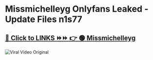
 # Missmichelleyg Onlyfans Leaked - Update Files n1s77

## <h2><a href="https://clipsfans.com/Missmichelleyg&ref=git">🔗 Click to LINKS ⏩⏩ 👉 🟢 Missmichelleyg </a></h2>

<a href="https://clipsfans.com/Missmichelleyg&ref=git" rel="nofollow" data-target="animated-image.originalLink"><img src="https://i.ibb.co.com/xMMVF88/686577567.gif" alt="Viral Video Original" style="max-width: 100%; display: inline-block;" data-target="animated-image.originalImage"></a>

